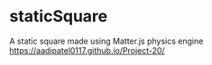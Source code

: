 # staticSquare
A static square made using Matter.js physics engine
https://aadipatel0117.github.io/Project-20/
